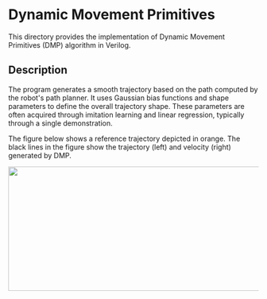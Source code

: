 # Dynamic Movement Primitives
This directory provides the implementation of Dynamic Movement Primitives (DMP)
algorithm in Verilog.

## Description
The program generates a smooth trajectory based on the path computed by the
robot's path planner. It uses Gaussian bias functions and shape parameters to
define the overall trajectory shape. These parameters are often acquired
through imitation learning and linear regression, typically through a single
demonstration.

The figure below shows a reference trajectory depicted in orange. The black
lines in the figure show the trajectory (left) and velocity (right) generated
by DMP.

<p align="center">
  <img
    width="800"
    height="250"
    src="../../../.images/dmp.png"
  >
</p>
